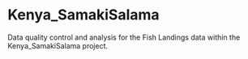 # Kenya_SamakiSalama
Data quality control and analysis for the Fish Landings data within the Kenya_SamakiSalama project.
